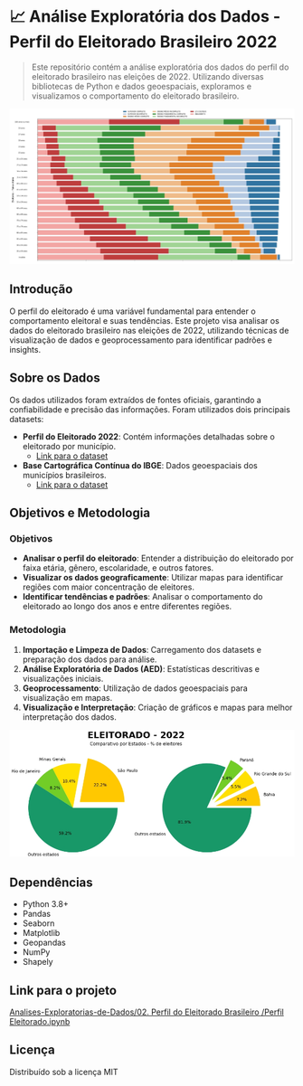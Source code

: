 # 📈 Análise Exploratória dos Dados - Perfil do Eleitorado Brasileiro 2022

> Este repositório contém a análise exploratória dos dados do perfil do eleitorado brasileiro nas eleições de 2022. Utilizando diversas bibliotecas de Python e dados geoespaciais, exploramos e visualizamos o comportamento do eleitorado brasileiro.

<div align="center"> <img src="https://github.com/rafarodrigues/Analises-Exploratorias-de-Dados/blob/main/02.%20Perfil%20do%20Eleitorado%20Brasileiro/img/image.jpg?raw=true" width="900"> </div>


## Introdução

O perfil do eleitorado é uma variável fundamental para entender o comportamento eleitoral e suas tendências. Este projeto visa analisar os dados do eleitorado brasileiro nas eleições de 2022, utilizando técnicas de visualização de dados e geoprocessamento para identificar padrões e insights.

## Sobre os Dados

Os dados utilizados foram extraídos de fontes oficiais, garantindo a confiabilidade e precisão das informações. Foram utilizados dois principais datasets:

- **Perfil do Eleitorado 2022**: Contém informações detalhadas sobre o eleitorado por município.
    - [Link para o dataset](https://dadosabertos.tse.jus.br/dataset/eleitorado-2022/resource/8a6ff7bd-5a22-4d1a-9353-cce06f9f5e35)
- **Base Cartográfica Contínua do IBGE**: Dados geoespaciais dos municípios brasileiros.
    - [Link para o dataset](https://www.ibge.gov.br/geociencias/cartas-e-mapas/bases-cartograficas-continuas/)

## Objetivos e Metodologia

### Objetivos

- **Analisar o perfil do eleitorado**: Entender a distribuição do eleitorado por faixa etária, gênero, escolaridade, e outros fatores.
- **Visualizar os dados geograficamente**: Utilizar mapas para identificar regiões com maior concentração de eleitores.
- **Identificar tendências e padrões**: Analisar o comportamento do eleitorado ao longo dos anos e entre diferentes regiões.

### Metodologia

1. **Importação e Limpeza de Dados**: Carregamento dos datasets e preparação dos dados para análise.
2. **Análise Exploratória de Dados (AED)**: Estatísticas descritivas e visualizações iniciais.
3. **Geoprocessamento**: Utilização de dados geoespaciais para visualização em mapas.
4. **Visualização e Interpretação**: Criação de gráficos e mapas para melhor interpretação dos dados.

<div align="center"> <img src="https://github.com/rafarodrigues/Analises-Exploratorias-de-Dados/blob/main/02.%20Perfil%20do%20Eleitorado%20Brasileiro/img/img.jpg?raw=true" width="800"> </div>

## Dependências

- Python 3.8+
- Pandas
- Seaborn
- Matplotlib
- Geopandas
- NumPy
- Shapely

## Link para o projeto

<a href="https://github.com/rafarodrigues/Analises-Exploratorias-de-Dados/blob/main/02.%20Perfil%20do%20Eleitorado%20Brasileiro/Perfil%20Eleitorado.ipynb" target="_blank">Analises-Exploratorias-de-Dados/02. Perfil do Eleitorado Brasileiro
/Perfil Eleitorado.ipynb</a>

## Licença

Distribuído sob a licença MIT